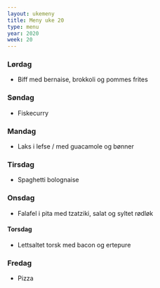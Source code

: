```yaml
---
layout: ukemeny
title: Meny uke 20
type: menu
year: 2020
week: 20
---
```


### Lørdag

- Biff med bernaise, brokkoli og pommes frites

### Søndag

- Fiskecurry

### Mandag

- Laks i lefse / med guacamole og bønner

### Tirsdag

- Spaghetti bolognaise

### Onsdag

- Falafel i pita med tzatziki, salat og syltet rødløk

#### Torsdag

- Lettsaltet torsk med bacon og ertepure

### Fredag

- Pizza
